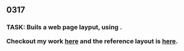 ## 0317
### TASK: Buils a web page layput, using <table>.
Checkout my work [here](http://chiunhau.github.io/web-design-works/0317/) and the reference layout is [here](http://blog.karachicorner.com/wp-content/uploads/2015/11/Gon-WordPress-Theme-Screen-Short.jpg).

